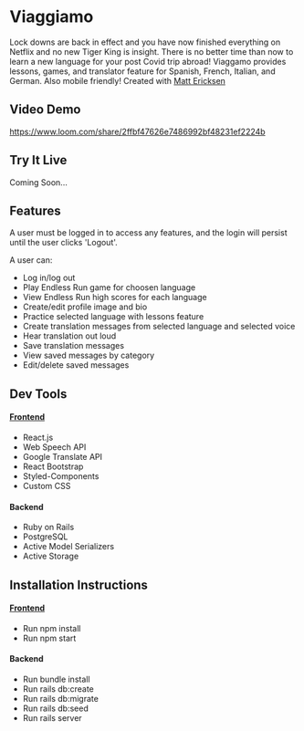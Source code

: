 # Viaggiamo

Lock downs are back in effect and you have now finished everything on Netflix and no new Tiger King is insight. There is no better time than now to learn a new language for your post Covid trip abroad! Viaggamo provides lessons, games, and translator feature for Spanish, French, Italian, and German. Also mobile friendly! Created with [Matt Ericksen](https://github.com/mattie43) 

## Video Demo

https://www.loom.com/share/2ffbf47626e7486992bf48231ef2224b

## Try It Live

Coming Soon...

## Features

A user must be logged in to access any features, and the login will persist until the user clicks 'Logout'. 

A user can:

- Log in/log out
- Play Endless Run game for choosen language
- View Endless Run high scores for each language
- Create/edit profile image and bio
- Practice selected language with lessons feature
- Create translation messages from selected language and selected voice
- Hear translation out loud
- Save translation messages
- View saved messages by category
- Edit/delete saved messages

## Dev Tools

#### [Frontend](https://github.com/slurio/Viaggiamo-Frontend)

- React.js
- Web Speech API
- Google Translate API
- React Bootstrap
- Styled-Components
- Custom CSS

#### Backend

- Ruby on Rails
- PostgreSQL
- Active Model Serializers
- Active Storage

## Installation Instructions

#### [Frontend](https://github.com/slurio/Viaggiamo-Frontend)
- Run npm install
- Run npm start

#### Backend
- Run bundle install
- Run rails db:create
- Run rails db:migrate
- Run rails db:seed
- Run rails server

